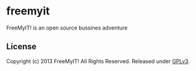 # freemyit

FreeMyIT! is an open source bussines adventure


## License

Copyright (c) 2013 FreeMyIT! All Rights Reserved.
Released under [GPLv3](LICENSE.txt).
